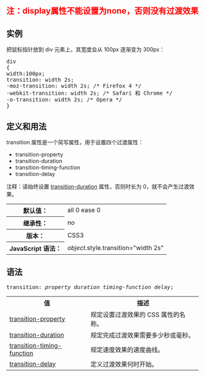 <h2><span style="color: #ff0000;">注：display属性不能设置为none，否则没有过渡效果</span></h2>
<h2>实例</h2>
把鼠标指针放到 div 元素上，其宽度会从 100px 逐渐变为 300px：
<pre>div
{
width:100px;
transition: width 2s;
-moz-transition: width 2s; <span class="code_comment">/* Firefox 4 */</span>
-webkit-transition: width 2s; <span class="code_comment">/* Safari 和 Chrome */</span>
-o-transition: width 2s; <span class="code_comment">/* Opera */</span>
}</pre>
<div>
<h2>定义和用法</h2>
transition 属性是一个简写属性，用于设置四个过渡属性：
<ul>
 	<li>transition-property</li>
 	<li>transition-duration</li>
 	<li>transition-timing-function</li>
 	<li>transition-delay</li>
</ul>
<p class="note">注释：请始终设置 <a title="CSS3 transition-duration 属性" href="http://www.w3school.com.cn/cssref/pr_transition-duration.asp">transition-duration</a> 属性，否则时长为 0，就不会产生过渡效果。</p>

<table class="dataintable">
<tbody>
<tr>
<th>默认值：</th>
<td>all 0 ease 0</td>
</tr>
<tr>
<th>继承性：</th>
<td>no</td>
</tr>
<tr>
<th>版本：</th>
<td>CSS3</td>
</tr>
<tr>
<th>JavaScript 语法：</th>
<td><i>object</i>.style.transition="width 2s"</td>
</tr>
</tbody>
</table>
</div>
<div>
<h2>语法</h2>
<pre>transition: <i>property</i> <i>duration</i> <i>timing-function</i> <i>delay</i>;</pre>
<table class="dataintable">
<tbody>
<tr>
<th>值</th>
<th>描述</th>
</tr>
<tr>
<td><a title="CSS3 transition-property 属性" href="http://www.w3school.com.cn/cssref/pr_transition-property.asp">transition-property</a></td>
<td>规定设置过渡效果的 CSS 属性的名称。</td>
</tr>
<tr>
<td><a title="CSS3 transition-duration 属性" href="http://www.w3school.com.cn/cssref/pr_transition-duration.asp">transition-duration</a></td>
<td>规定完成过渡效果需要多少秒或毫秒。</td>
</tr>
<tr>
<td><a title="CSS3 transition-timing-function 属性" href="http://www.w3school.com.cn/cssref/pr_transition-timing-function.asp">transition-timing-function</a></td>
<td>规定速度效果的速度曲线。</td>
</tr>
<tr>
<td><a title="CSS3 transition-delay 属性" href="http://www.w3school.com.cn/cssref/pr_transition-delay.asp">transition-delay</a></td>
<td>定义过渡效果何时开始。</td>
</tr>
</tbody>
</table>
</div>